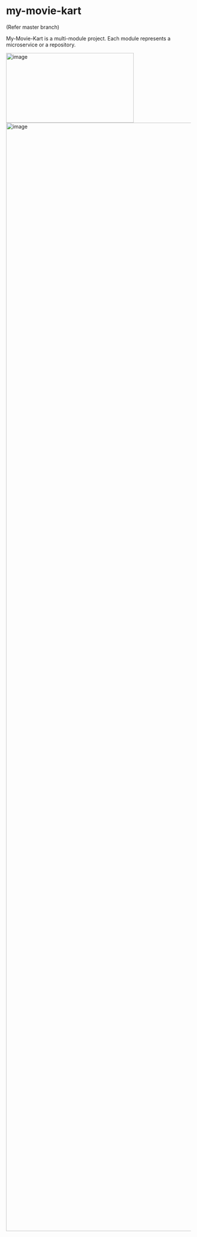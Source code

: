 # my-movie-kart
(Refer master branch)

My-Movie-Kart is a multi-module project.
Each module represents a microservice or a repository.

<img width="348" height="190" alt="image" src="https://github.com/user-attachments/assets/5c924866-80d4-409d-b533-a06a0837e134" />


<img width="6424" height="3021" alt="image" src="https://github.com/user-attachments/assets/8dcfd7bd-967e-4170-a506-04e709deabb6" />
